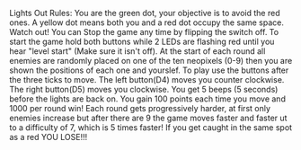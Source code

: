 Lights Out Rules:
You are the green dot, your objective is to avoid the red ones. A yellow dot means both you and a red dot occupy the same space. Watch out!
You can Stop the game any time by flipping the switch off.
To start the game hold both buttons while 2 LEDs are flashing red until you hear "level start" (Make sure it isn't off).
At the start of each round all enemies are randomly placed on one of the ten neopixels (0-9) then you are shown the positions of each one and yourslef.
To play use the buttons after the three ticks to move. The left button(D4) moves you counter clockwise. The right button(D5) moves you clockwise. You get 5 beeps (5 seconds) before the lights are back on.
You gain 100 points each time you move and 1000 per round win!
Each round gets progressively harder, at first only enemies increase but after there are 9 the game moves faster and faster ut to a difficulty of 7, which is 5 times faster!
If you get caught in the same spot as a red YOU LOSE!!!
